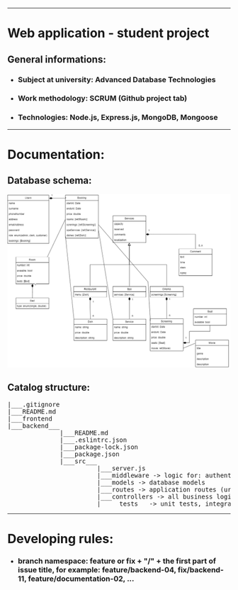 <hr>

<!-- Heading -->
# Web application - student project


## General informations:
<!-- UL-->
* ### Subject at university: Advanced Database Technologies

* ### Work methodology: SCRUM (Github project tab)

* ### Technologies: Node.js, Express.js, MongoDB, Mongoose

<hr>

# Documentation:

## Database schema:
![database-schema](group-project-hotel.drawio.png)
## Catalog structure:

<pre>
|___.gitignore
|___README.md
|___frontend
|___backend___
              |___README.md
              |___.eslintrc.json
              |___package-lock.json
              |___package.json
              |___src___
                        |___server.js
                        |___middleware -> logic for: authentication, authorization, ...
                        |___models -> database models
                        |___routes -> application routes (urls)
                        |___controllers -> all business logic
                        |_____tests__ -> unit tests, integration Tests, ...
</pre>
<hr>

# Developing rules:
<!-- UL-->
* ### branch namespace: feature or fix + "/" + the first part of issue title, for example: feature/backend-04, fix/backend-11, feature/documentation-02, ...